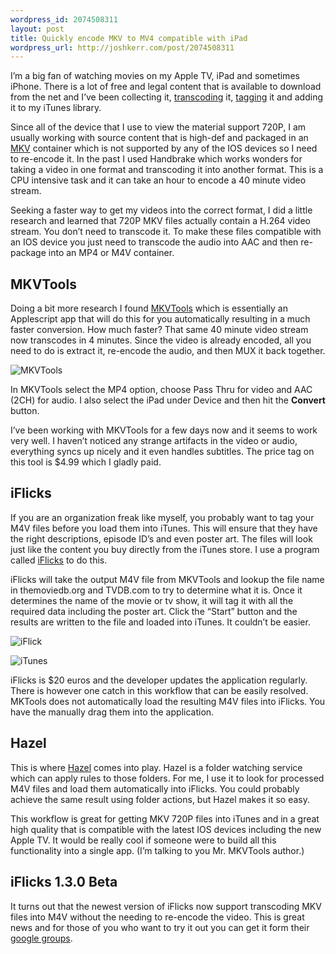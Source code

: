 ```yaml
--- 
wordpress_id: 2074508311
layout: post
title: Quickly encode MKV to MV4 compatible with iPad
wordpress_url: http://joshkerr.com/post/2074508311
---
```

<p>I’m a big fan of watching movies on my Apple TV, iPad and sometimes iPhone.  There is a lot of free and legal content that is available to download from the net and I’ve been collecting it, <a href="http://en.wikipedia.org/wiki/Transcoding">transcoding</a> it, <a href="http://joshkerr.com/2010/04/21/use-iflicks-to-add-meta-data-to-your-movies/">tagging</a> it and adding it to my iTunes library.</p>
<p>Since all of the device that I use to view the material support 720P, I am usually working with source content that is high-def and packaged in an <a href="http://en.wikipedia.org/wiki/Matroska">MKV</a> container which is not supported by any of the IOS devices so I need to re-encode it.  In the past I used Handbrake which works wonders for taking a video in one format and transcoding it into another format.  This is a CPU intensive task and it can take an hour to encode a 40 minute video stream.</p>
<p>Seeking a faster way to get my videos into the correct format, I did a little research and learned that 720P MKV files actually contain a H.264 video stream.  You don’t need to transcode it.  To make these files compatible with an IOS device you just need to transcode the audio into AAC and then re-package into an MP4 or M4V container.</p>
<h2 id="mkvtools">MKVTools</h2>
<p>Doing a bit more research I found <a href="http://www.emmgunn.com/mokgvm2dvd/mokgvmhome.html">MKVTools</a> which is essentially an Applescript app that will do this for you automatically resulting in a much faster conversion.  How much faster?  That same 40 minute video stream now transcodes in 4 minutes.  Since the video is already encoded, all you need to do is extract it, re-encode the audio, and then MUX it back together.</p>
<p><img src="http://joshkerr.s3.amazonaws.com/wp-content/uploads/MKVtools.png" alt="MKVTools"/></p>
<p>In MKVTools select the MP4 option, choose Pass Thru for video and AAC (2CH) for audio.  I also select the iPad under Device and then hit the <strong>Convert</strong> button.</p>
<p>I’ve been working with MKVTools for a few days now and it seems to work very well.  I haven’t noticed any strange artifacts in the video or audio, everything syncs up nicely and it even handles subtitles.  The price tag on this tool is $4.99 which I gladly paid.</p>
<h2 id="iflicks">iFlicks</h2>
<p>If you are an organization freak like myself, you probably want to tag your M4V files before you load them into iTunes.  This will ensure that they have the right descriptions, episode ID’s and even poster art.  The files will look just like the content you buy directly from the iTunes store.  I use a program called <a href="http://www.iflicksapp.com/">iFlicks</a> to do this.</p>
<p>iFlicks will take the output M4V file from MKVTools and lookup the file name in themoviedb.org and TVDB.com to try to determine what it is.  Once it determines the name of the movie or tv show, it will tag it with all the required data including the poster art.  Click the “Start” button and the results are written to the file and loaded into iTunes.  It couldn’t be easier.</p>
<p><img src="http://joshkerr.s3.amazonaws.com/wp-content/uploads/The.Social.Network.2010.DvdScr.Xvid.AC3-THC.avi.png" alt="iFlick"/></p>
<p><img src="http://joshkerr.s3.amazonaws.com/wp-content/uploads/iTunes.png" alt="iTunes"/></p>
<p>iFlicks is $20 euros and the developer updates the application regularly.  There is however one catch in this workflow that can be easily resolved.  MKTools does not automatically load the resulting M4V files into iFlicks.  You have the manually drag them into the application.</p>
<h2 id="hazel">Hazel</h2>
<p>This is where <a href="http://www.noodlesoft.com/hazel.php">Hazel</a> comes into play.  Hazel is a folder watching service which can apply rules to those folders.  For me, I use it to look for processed M4V files and load them automatically into iFlicks.  You could probably achieve the same result using folder actions, but Hazel makes it so easy.</p>
<p>This workflow is great for getting MKV 720P files into iTunes and in a great high quality that is compatible with the latest IOS devices including the new Apple TV.  It would be really cool if someone were to build all this functionality into a single app.  (I’m talking to you Mr. MKVTools author.)</p>
<h2 id="iflicks_130_beta">iFlicks 1.3.0 Beta</h2>
<p>It turns out that the newest version of iFlicks now support transcoding MKV files into M4V without the needing to re-encode the video.  This is great news and for those of you who want to try it out you can get it form their <a href="http://groups.google.com/group/iflicks/browse_thread/thread/d10236fd31cd87f7">google groups</a>.</p>
